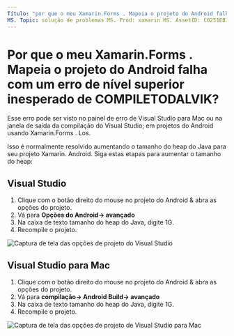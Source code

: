 ```yaml
---
Título: "por que o meu Xamarin.Forms . Mapeia o projeto do Android falha com o COMPILETODALVIK de erro de nível superior inesperado? "
MS. Topic: solução de problemas MS. Prod: xamarin MS. AssetID: C0251EB1-F509-47AD-98D6-846AF46425E5 MS. Technology: xamarin-Forms autor: davidbritch MS. Author: dabritch MS. Date: 04/25/2017 no-loc: [ Xamarin.Forms , Xamarin.Essentials ]
---
```


# <a name="why-does-my-xamarinformsmaps-android-project-fail-with-compiletodalvik-unexpected-top-level-error"></a>Por que o meu Xamarin.Forms . Mapeia o projeto do Android falha com um erro de nível superior inesperado de COMPILETODALVIK?

Esse erro pode ser visto no painel de erro de Visual Studio para Mac ou na janela de saída da compilação do Visual Studio; em projetos do Android usando Xamarin.Forms . Los.

Isso é normalmente resolvido aumentando o tamanho do heap do Java para seu projeto Xamarin. Android. Siga estas etapas para aumentar o tamanho do heap:

## <a name="visual-studio"></a>Visual Studio

1. Clique com o botão direito do mouse no projeto do Android & abra as opções do projeto.
2. Vá para **Opções do Android-> avançado**
3. Na caixa de texto tamanho do heap do Java, digite 1G.
4. Recompile o projeto.

![Captura de tela das opções de projeto do Visual Studio](maps-compiletodalvik-error-images/vsjavaheap.png "Opções de Build do Android no Visual Studio")

## <a name="visual-studio-for-mac"></a>Visual Studio para Mac

1. Clique com o botão direito do mouse no projeto do Android & abra as opções do projeto.
2. Vá para **compilação-> Android Build-> avançado**
3. Na caixa de texto tamanho do heap do Java, digite 1G.
4. Recompile o projeto.  

![Captura de tela das opções de projeto de Visual Studio para Mac](maps-compiletodalvik-error-images/xsjavaheap.png "Opções de Build do Android no Visual Studio para Mac")

